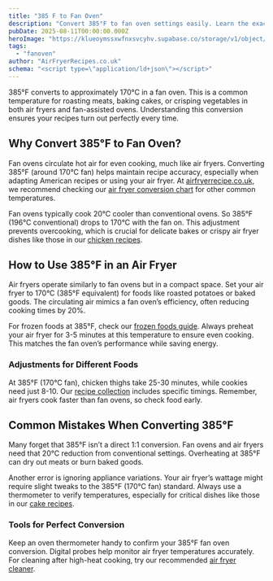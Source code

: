 ```yaml
---
title: "385 F to Fan Oven"
description: "Convert 385°F to fan oven settings easily. Learn the exact temperature and best practices for air fryer and fan oven cooking in the UK."
pubDate: 2025-08-11T00:00:00.000Z
heroImage: "https://klueoymssxwfnxsvcyhv.supabase.co/storage/v1/object/public/md/385-f-to-fan-oven-bf498540.png"
tags:
  - "fanoven"
author: "AirFryerRecipes.co.uk"
schema: "<script type=\"application/ld+json\"></script>"
---
```


<p>385°F converts to approximately 170°C in a fan oven. This is a common temperature for roasting meats, baking cakes, or crisping vegetables in both air fryers and fan-assisted ovens. Understanding this conversion ensures your recipes turn out perfectly every time.</p>

<h2>Why Convert 385°F to Fan Oven?</h2>
<p>Fan ovens circulate hot air for even cooking, much like air fryers. Converting 385°F (around 170°C fan) helps maintain recipe accuracy, especially when adapting American recipes or using your air fryer. At <a href=https://www.airfryerrecipe.co.uk>airfryerrecipe.co.uk</a>, we recommend checking our <a href=https://www.airfryerrecipe.co.uk/air-fryer-conversion-chart>air fryer conversion chart</a> for other common temperatures.</p>
<p>Fan ovens typically cook 20°C cooler than conventional ovens. So 385°F (196°C conventional) drops to 170°C with the fan on. This adjustment prevents overcooking, which is crucial for delicate bakes or crispy air fryer dishes like those in our <a href=https://www.airfryerrecipe.co.uk/recipe-category/chicken>chicken recipes</a>.</p>

<h2>How to Use 385°F in an Air Fryer</h2>
<p>Air fryers operate similarly to fan ovens but in a compact space. Set your air fryer to 170°C (385°F equivalent) for foods like roasted potatoes or baked goods. The circulating air mimics a fan oven’s efficiency, often reducing cooking times by 20%.</p>
<p>For frozen foods at 385°F, check our <a href=https://www.airfryerrecipe.co.uk/recipe-category/frozen-foods>frozen foods guide</a>. Always preheat your air fryer for 3-5 minutes at this temperature to ensure even cooking. This matches the fan oven’s performance while saving energy.</p>

<h3>Adjustments for Different Foods</h3>
<p>At 385°F (170°C fan), chicken thighs take 25-30 minutes, while cookies need just 8-10. Our <a href=https://www.airfryerrecipe.co.uk/recipes>recipe collection</a> includes specific timings. Remember, air fryers cook faster than fan ovens, so check food early.</p>

<h2>Common Mistakes When Converting 385°F</h2>
<p>Many forget that 385°F isn’t a direct 1:1 conversion. Fan ovens and air fryers need that 20°C reduction from conventional settings. Overheating at 385°F can dry out meats or burn baked goods.</p>
<p>Another error is ignoring appliance variations. Your air fryer’s wattage might require slight tweaks to the 385°F (170°C fan) standard. Always use a thermometer to verify temperatures, especially for critical dishes like those in our <a href=https://www.airfryerrecipe.co.uk/recipe-category/cakes>cake recipes</a>.</p>

<h3>Tools for Perfect Conversion</h3>
<p>Keep an oven thermometer handy to confirm your 385°F fan oven conversion. Digital probes help monitor air fryer temperatures accurately. For cleaning after high-heat cooking, try our recommended <a href=https://www.airfryerrecipe.co.uk/air-fryer-cleaner>air fryer cleaner</a>.</p>